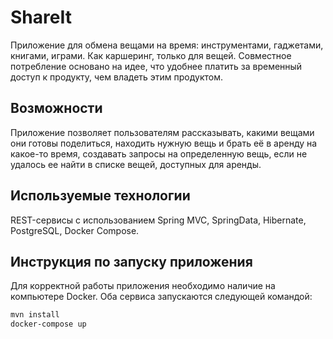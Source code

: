 # ShareIt

Приложение для обмена вещами на время: инструментами, гаджетами, книгами, играми. Как каршеринг, только для вещей. Совместное потребление основано на идее, что удобнее платить за временный доступ к продукту, чем владеть этим продуктом.

## Возможности

Приложение позволяет пользователям рассказывать, какими вещами они готовы поделиться, находить нужную вещь и брать её в аренду на какое-то время, создавать запросы на определенную вещь, если не удалось ее найти в списке вещей, доступных для аренды.


## Используемые технологии
REST-сервисы с использованием Spring MVC, SpringData, Hibernate, PostgreSQL, Docker Compose.

## Инструкция по запуску приложения
Для корректной работы приложения необходимо наличие на компьютере Docker. Оба сервиса запускаются следующей командой:

```Bash
mvn install
docker-compose up
```
